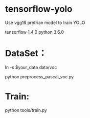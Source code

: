 # tensorflow-yolo

 Use vgg16 pretrian model to train YOLO
 
 tensorflow 1.4.0
 python 3.6.0
 
 # DataSet：
 
 ln -s $your_data data/voc
 
 python preprocess_pascal_voc.py  
 
 
 # Train:
 python tools/train.py
